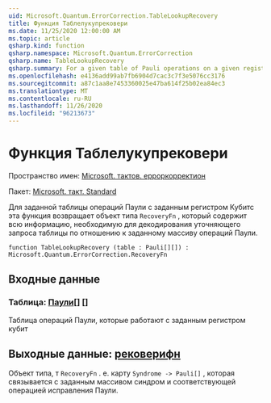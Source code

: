 ```yaml
---
uid: Microsoft.Quantum.ErrorCorrection.TableLookupRecovery
title: Функция Таблелукупрековери
ms.date: 11/25/2020 12:00:00 AM
ms.topic: article
qsharp.kind: function
qsharp.namespace: Microsoft.Quantum.ErrorCorrection
qsharp.name: TableLookupRecovery
qsharp.summary: For a given table of Pauli operations on a given register of qubits, this function returns an object of type `RecoveryFn` which contains all information needed to perform a table-lookup decoding with respect to the given array of Pauli operations.
ms.openlocfilehash: e4136add99ab7fb6904d7cac3c7f3e5076cc3176
ms.sourcegitcommit: a87c1aa8e7453360025e47ba614f25b02ea84ec3
ms.translationtype: MT
ms.contentlocale: ru-RU
ms.lasthandoff: 11/26/2020
ms.locfileid: "96213673"
---
```

# <a name="tablelookuprecovery-function"></a>Функция Таблелукупрековери

Пространство имен: [Microsoft. тактов. ерроркорректион](xref:Microsoft.Quantum.ErrorCorrection)

Пакет: [Microsoft. такт. Standard](https://nuget.org/packages/Microsoft.Quantum.Standard)


Для заданной таблицы операций Паули с заданным регистром Кубитс эта функция возвращает объект типа `RecoveryFn` , который содержит всю информацию, необходимую для декодирования уточняющего запроса таблицы по отношению к заданному массиву операций Паули.

```qsharp
function TableLookupRecovery (table : Pauli[][]) : Microsoft.Quantum.ErrorCorrection.RecoveryFn
```


## <a name="input"></a>Входные данные

### <a name="table--pauli"></a>Таблица: [Паули](xref:microsoft.quantum.lang-ref.pauli)[] []

Таблица операций Паули, которые работают с заданным регистром кубит



## <a name="output--recoveryfn"></a>Выходные данные: [рековерифн](xref:Microsoft.Quantum.ErrorCorrection.RecoveryFn)

Объект типа, т `RecoveryFn` . е. карту `Syndrome -> Pauli[]` , которая связывается с заданным массивом синдром и соответствующей операцией исправления Паули.